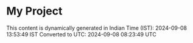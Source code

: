 # My Project

This content is dynamically generated in Indian Time (IST): 2024-09-08 13:53:49 IST
Converted to UTC: 2024-09-08 08:23:49 UTC
